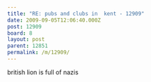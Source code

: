 ```yaml
---
title: "RE: pubs and clubs in  kent - 12909"
date: 2009-09-05T12:06:40.000Z
post: 12909
board: 8
layout: post
parent: 12851
permalink: /m/12909/
---
```

british lion is full of nazis
